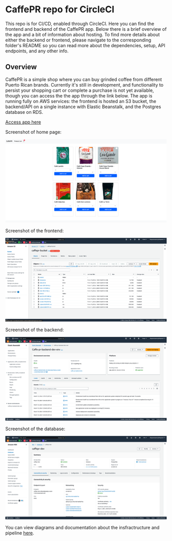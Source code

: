 # CaffePR repo for CircleCI

This repo is for CI/CD, enabled through CircleCI. Here you can find the frontend and backend of the CaffePR app. Below there is a brief overview of the app and a bit of information about hosting. To find more details about either the backend or frontend, please navigate to the corresponding folder's README so you can read more about the dependencies, setup, API endpoints, and any other info.

## Overview

CaffePR is a simple shop where you can buy grinded coffee from different Puerto Rican brands. Currently it's still in development, and functionality to persist your shopping cart or complete a purchase is not yet available, though you can access the the app through the link below. The app is running fully on AWS services: the frontend is hosted an S3 bucket, the backend/API on a single instance with Elastic Beanstalk, and the Postgres database on RDS.

[Access app here](http://caffepr-bucket.s3-website.us-east-2.amazonaws.com/)

Screenshot of home page:

![Home Page](./screenshots/home-page.png)

Screenshot of the frontend:

![Frontend](./screenshots/s3.png)

Screenshot of the backend:

![Frontend](./screenshots/elastic-beanstalk.png)

Screenshot of the database:

![Database](./screenshots/rds.png)

You can view diagrams and documentation about the insfractructure and pipeline [here](./docs/).